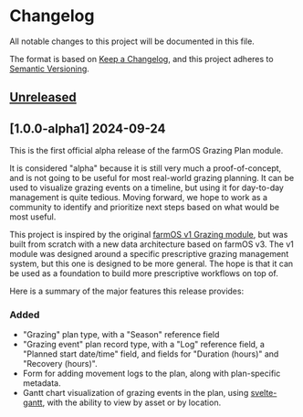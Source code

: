 # Changelog

All notable changes to this project will be documented in this file.

The format is based on [Keep a Changelog](https://keepachangelog.com/en/1.0.0/),
and this project adheres to [Semantic Versioning](https://semver.org/spec/v2.0.0.html).

## [Unreleased]

## [1.0.0-alpha1] 2024-09-24

This is the first official alpha release of the farmOS Grazing Plan module.

It is considered "alpha" because it is still very much a proof-of-concept, and
is not going to be useful for most real-world grazing planning. It can be used
to visualize grazing events on a timeline, but using it for day-to-day
management is quite tedious. Moving forward, we hope to work as a community to
identify and prioritize next steps based on what would be most useful.

This project is inspired by the original
[farmOS v1 Grazing module](https://github.com/farmos/farm_grazing), but was
built from scratch with a new data architecture based on farmOS v3. The v1
module was designed around a specific prescriptive grazing management system,
but this one is designed to be more general. The hope is that it can be used as
a foundation to build more prescriptive workflows on top of.

Here is a summary of the major features this release provides:

### Added

- "Grazing" plan type, with a "Season" reference field
- "Grazing event" plan record type, with a "Log" reference field, a "Planned
  start date/time" field, and fields for "Duration (hours)" and "Recovery
  (hours)".
- Form for adding movement logs to the plan, along with plan-specific metadata.
- Gantt chart visualization of grazing events in the plan, using
  [svelte-gantt](https://github.com/ANovokmet/svelte-gantt), with the ability to
  view by asset or by location.

[Unreleased]: https://github.com/mstenta/farm_grazing_plan/compare/1.0.0-alpha1...HEAD
[3.0.0-alpha1]: https://github.com/mstenta/farm_grazing_plan/releases/tag/3.0.0-alpha1
